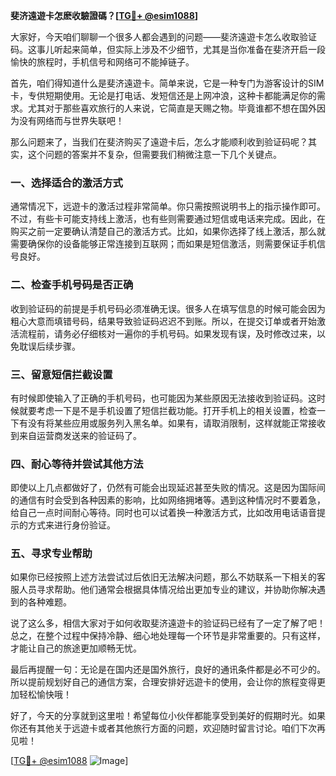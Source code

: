 **斐济遠遊卡怎麽收驗證碼？[[TG💪+ @esim1088](https://t.me/s/esim1088)]**

大家好，今天咱们聊聊一个很多人都会遇到的问题——斐济遠遊卡怎么收取验证码。这事儿听起来简单，但实际上涉及不少细节，尤其是当你准备在斐济开启一段愉快的旅程时，手机信号和网络可不能掉链子。

首先，咱们得知道什么是斐济遠遊卡。简单来说，它是一种专门为游客设计的SIM卡，专供短期使用。无论是打电话、发短信还是上网冲浪，这种卡都能满足你的需求。尤其对于那些喜欢旅行的人来说，它简直是天赐之物。毕竟谁都不想在国外因为没有网络而与世界失联吧！

那么问题来了，当我们在斐济购买了遠遊卡后，怎么才能顺利收到验证码呢？其实，这个问题的答案并不复杂，但需要我们稍微注意一下几个关键点。

### 一、选择适合的激活方式

通常情况下，远遊卡的激活过程非常简单。你只需按照说明书上的指示操作即可。不过，有些卡可能支持线上激活，也有些则需要通过短信或电话来完成。因此，在购买之前一定要确认清楚自己的激活方式。比如，如果你选择了线上激活，那么就需要确保你的设备能够正常连接到互联网；而如果是短信激活，则需要保证手机信号良好。

### 二、检查手机号码是否正确

收到验证码的前提是手机号码必须准确无误。很多人在填写信息的时候可能会因为粗心大意而填错号码，结果导致验证码迟迟不到账。所以，在提交订单或者开始激活流程前，请务必仔细核对一遍你的手机号码。如果发现有误，及时修改过来，以免耽误后续步骤。

### 三、留意短信拦截设置

有时候即使输入了正确的手机号码，也可能因为某些原因无法接收到验证码。这时候就要考虑一下是不是手机设置了短信拦截功能。打开手机上的相关设置，检查一下有没有将某些应用或服务列入黑名单。如果有，请取消限制，这样就能正常接收到来自运营商发送来的验证码了。

### 四、耐心等待并尝试其他方法

即使以上几点都做好了，仍然有可能会出现延迟甚至失败的情况。这是因为国际间的通信有时会受到各种因素的影响，比如网络拥堵等。遇到这种情况时不要着急，给自己一点时间耐心等待。同时也可以试着换一种激活方式，比如改用电话语音提示的方式来进行身份验证。

### 五、寻求专业帮助

如果你已经按照上述方法尝试过后依旧无法解决问题，那么不妨联系一下相关的客服人员寻求帮助。他们通常会根据具体情况给出更加专业的建议，并协助你解决遇到的各种难题。

说了这么多，相信大家对于如何收取斐济遠遊卡的验证码已经有了一定了解了吧！总之，在整个过程中保持冷静、细心地处理每一个环节是非常重要的。只有这样，才能让自己的旅途更加顺畅无忧。

最后再提醒一句：无论是在国内还是国外旅行，良好的通讯条件都是必不可少的。所以提前规划好自己的通信方案，合理安排好远遊卡的使用，会让你的旅程变得更加轻松愉快哦！

好了，今天的分享就到这里啦！希望每位小伙伴都能享受到美好的假期时光。如果你还有其他关于远遊卡或者其他旅行方面的问题，欢迎随时留言讨论。咱们下次再见啦！

[[TG💪+ @esim1088](https://t.me/s/esim1088) ![Image](https://i.postimg.cc/4NQfJmqS/Snipaste-2025-05-13-00-14-12.png)]